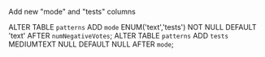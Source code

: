 Add new "mode" and "tests" columns

ALTER TABLE `patterns` ADD `mode` ENUM('text','tests') NOT NULL DEFAULT 'text' AFTER `numNegativeVotes`;
ALTER TABLE `patterns` ADD `tests` MEDIUMTEXT NULL DEFAULT NULL AFTER `mode`;
